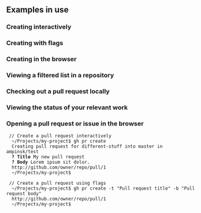 ## Examples in use

### Creating interactively

### Creating with flags

### Creating in the browser

### Viewing a filtered list in a repository

### Checking out a pull request locally

### Viewing the status of your relevant work

### Opening a pull request or issue in the browser

<div class="width-full">
  <pre class="terminal"><code><span class='gray'> // Create a pull request interactively</span>
  <span class='red'>~/Projects/my-project</span>$ gh pr create
  Creating pull request for <span class="cyan">different-stuff</span> into <span class="cyan">master</span> in ampinsk/test
  <b>? Title</b> My new pull request
  <b>? Body</b> Lorem ipsum sit dolor.
  http://github.com/owner/repo/pull/1
  <span class='red'>~/Projects/my-project</span>$</code></pre>
</div>

<div class="width-full">
  <pre class="terminal"><code><span class='gray'> // Create a pull request using flags</span>
  <span class='red'>~/Projects/my-project</span>$ gh pr create -t "Pull request title" -b "Pull request body"
  http://github.com/owner/repo/pull/1
  <span class='red'>~/Projects/my-project</span>$</code></pre>
</div>
